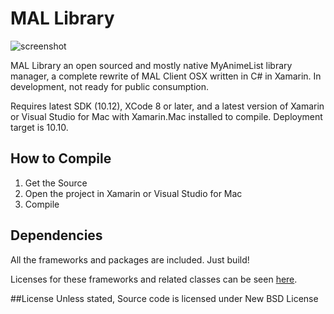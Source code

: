 # MAL Library
![screenshot](http://i.imgur.com/kFAvRM6.png)

MAL Library an open sourced and mostly native MyAnimeList library manager, a complete rewrite of MAL Client OSX written in C# in Xamarin. In development, not ready for public consumption.
 
Requires latest SDK (10.12), XCode 8 or later, and a latest version of Xamarin or Visual Studio for Mac with Xamarin.Mac installed to compile. Deployment target is 10.10.

## How to Compile

1. Get the Source
2. Open the project in Xamarin or Visual Studio for Mac
3. Compile

## Dependencies
All the frameworks and packages are included. Just build!
 
Licenses for these frameworks and related classes can be seen [here](https://github.com/Atelier-Shiori/mallibrary/wiki/Credits).

##License
Unless stated, Source code is licensed under New BSD License
